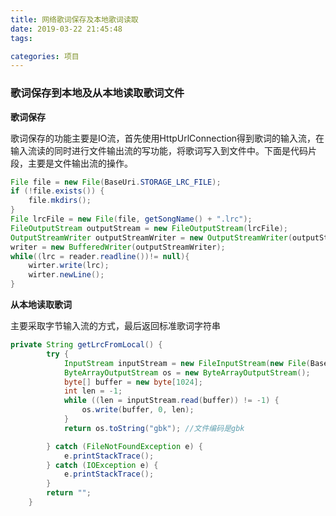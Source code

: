```yaml
---
title: 网络歌词保存及本地歌词读取
date: 2019-03-22 21:45:48
tags:

categories: 项目
---
```


### 歌词保存到本地及从本地读取歌词文件

**歌词保存**

歌词保存的功能主要是IO流，首先使用HttpUrlConnection得到歌词的输入流，在输入流读的同时进行文件输出流的写功能，将歌词写入到文件中。下面是代码片段，主要是文件输出流的操作。

```java
File file = new File(BaseUri.STORAGE_LRC_FILE);
if (!file.exists()) {
	file.mkdirs();
}
File lrcFile = new File(file, getSongName() + ".lrc");
FileOutputStream outputStream = new FileOutputStream(lrcFile);
OutputStreamWriter outputStreamWriter = new OutputStreamWriter(outputStream, "gbk");
writer = new BufferedWriter(outputStreamWriter);
while((lrc = reader.readline())!= null){
	wirter.write(lrc);
	wirter.newLine();
}
```
**从本地读取歌词**

主要采取字节输入流的方式，最后返回标准歌词字符串
```java
private String getLrcFromLocal() {
        try {
            InputStream inputStream = new FileInputStream(new File(BaseUri.STORAGE_LRC_FILE + getSongName() + ".lrc"));
            ByteArrayOutputStream os = new ByteArrayOutputStream();
            byte[] buffer = new byte[1024];
            int len = -1;
            while ((len = inputStream.read(buffer)) != -1) {
                os.write(buffer, 0, len);
            }
            return os.toString("gbk"); //文件编码是gbk

        } catch (FileNotFoundException e) {
            e.printStackTrace();
        } catch (IOException e) {
            e.printStackTrace();
        }
        return "";
    }
```

